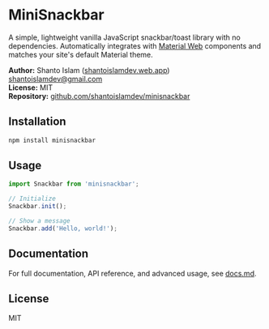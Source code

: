 # MiniSnackbar

A simple, lightweight vanilla JavaScript snackbar/toast library with no dependencies. Automatically integrates with [Material Web](https://material-web.dev/) components and matches your site's default Material theme.

**Author:** Shanto Islam ([shantoislamdev.web.app](https://shantoislamdev.web.app)) <shantoislamdev@gmail.com>  
**License:** MIT  
**Repository:** [github.com/shantoislamdev/minisnackbar](https://github.com/shantoislamdev/minisnackbar)

## Installation

```bash
npm install minisnackbar
```

## Usage

```javascript
import Snackbar from 'minisnackbar';

// Initialize
Snackbar.init();

// Show a message
Snackbar.add('Hello, world!');
```

## Documentation

For full documentation, API reference, and advanced usage, see [docs.md](docs.md).

## License

MIT
